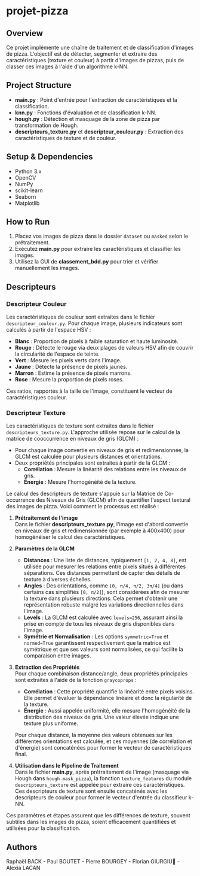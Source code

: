 # projet-pizza

## Overview
Ce projet implémente une chaîne de traitement et de classification d'images de pizza. L'objectif est de détecter, segmenter et extraire des caractéristiques (texture et couleur) à partir d'images de pizzas, puis de classer ces images à l'aide d'un algorithme k-NN.

## Project Structure
- **main.py** : Point d'entrée pour l'extraction de caractéristiques et la classification.
- **knn.py** : Fonctions d'évaluation et de classification k-NN.
- **hough.py** : Détection et masquage de la zone de pizza par transformation de Hough.
- **descripteurs_texture.py** et **descripteur_couleur.py** : Extraction des caractéristiques de texture et de couleur.

## Setup & Dependencies
- Python 3.x
- OpenCV
- NumPy
- scikit-learn
- Seaborn
- Matplotlib
 
## How to Run
1. Placez vos images de pizza dans le dossier `dataset` ou `masked` selon le prétraitement.
2. Exécutez **main.py** pour extraire les caractéristiques et classifier les images.
3. Utilisez la GUI de **classement_bdd.py** pour trier et vérifier manuellement les images.

## Descripteurs

### Descripteur Couleur
Les caractéristiques de couleur sont extraites dans le fichier `descripteur_couleur.py`. Pour chaque image, plusieurs indicateurs sont calculés à partir de l'espace HSV :
- **Blanc** : Proportion de pixels à faible saturation et haute luminosité.
- **Rouge** : Détecte le rouge via deux plages de valeurs HSV afin de couvrir la circularité de l'espace de teinte.
- **Vert** : Mesure les pixels verts dans l'image.
- **Jaune** : Détecte la présence de pixels jaunes.
- **Marron** : Estime la présence de pixels marrons.
- **Rose** : Mesure la proportion de pixels roses.

Ces ratios, rapportés à la taille de l'image, constituent le vecteur de caractéristiques couleur.

### Descripteur Texture
Les caractéristiques de texture sont extraites dans le fichier `descripteurs_texture.py`. L'approche utilisée repose sur le calcul de la matrice de cooccurrence en niveaux de gris (GLCM) :
- Pour chaque image convertie en niveaux de gris et redimensionnée, la GLCM est calculée pour plusieurs distances et orientations.
- Deux propriétés principales sont extraites à partir de la GLCM :
  - **Corrélation** : Mesure la linéarité des relations entre les niveaux de gris.
  - **Énergie** : Mesure l'homogénéité de la texture.

Le calcul des descripteurs de texture s'appuie sur la Matrice de Co-occurrence des Niveaux de Gris (GLCM) afin de quantifier l'aspect textural des images de pizza. Voici comment le processus est réalisé :

1. **Prétraitement de l'image**  
   Dans le fichier **descripteurs_texture.py**, l'image est d'abord convertie en niveaux de gris et redimensionnée (par exemple à 400x400) pour homogénéiser le calcul des caractéristiques.

2. **Paramètres de la GLCM**  
   - **Distances** : Une liste de distances, typiquement `[1, 2, 4, 8]`, est utilisée pour mesurer les relations entre pixels situés à différentes séparations. Ces distances permettent de capter des détails de texture à diverses échelles.
   - **Angles** : Des orientations, comme `[0, π/4, π/2, 3π/4]` (ou dans certains cas simplifiés `[0, π/2]`), sont considérées afin de mesurer la texture dans plusieurs directions. Cela permet d'obtenir une représentation robuste malgré les variations directionnelles dans l'image.
   - **Levels** : La GLCM est calculée avec `levels=256`, assurant ainsi la prise en compte de tous les niveaux de gris disponibles dans l'image.
   - **Symétrie et Normalisation** : Les options `symmetric=True` et `normed=True` garantissent respectivement que la matrice est symétrique et que ses valeurs sont normalisées, ce qui facilite la comparaison entre images.

3. **Extraction des Propriétés**  
   Pour chaque combinaison distance/angle, deux propriétés principales sont extraites à l'aide de la fonction `graycoprops` :
   - **Corrélation** : Cette propriété quantifie la linéarité entre pixels voisins. Elle permet d'évaluer la dépendance linéaire et donc la régularité de la texture.
   - **Énergie** : Aussi appelée uniformité, elle mesure l'homogénéité de la distribution des niveaux de gris. Une valeur élevée indique une texture plus uniforme.

   Pour chaque distance, la moyenne des valeurs obtenues sur les différentes orientations est calculée, et ces moyennes (de corrélation et d'énergie) sont concaténées pour former le vecteur de caractéristiques final.

4. **Utilisation dans le Pipeline de Traitement**  
   Dans le fichier **main.py**, après prétraitement de l'image (masquage via Hough dans `hough.mask_pizza`), la fonction `texture_features` du module `descripteurs_texture` est appelée pour extraire ces caractéristiques. Ces descripteurs de texture sont ensuite concaténés avec les descripteurs de couleur pour former le vecteur d'entrée du classifieur k-NN.

Ces paramètres et étapes assurent que les différences de texture, souvent subtiles dans les images de pizza, soient efficacement quantifiées et utilisées pour la classification.

## Authors
Raphaël BACK - Paul BOUTET - Pierre BOURGEY - Florian GIURGIU🤌 - Alexia LACAN
